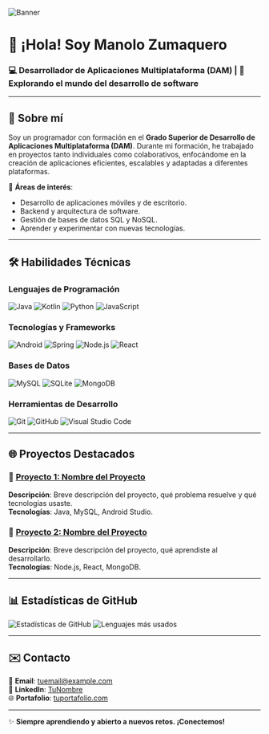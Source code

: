 ![Banner](https://github.com/user-attachments/assets/32556e33-a58f-48be-ad3c-5c4254a4ee61)

# 👋 ¡Hola! Soy Manolo Zumaquero

### 💻 **Desarrollador de Aplicaciones Multiplataforma (DAM)** | 🌟 Explorando el mundo del desarrollo de software

---

## 🌟 Sobre mí

Soy un programador con formación en el **Grado Superior de Desarrollo de Aplicaciones Multiplataforma (DAM)**. Durante mi formación, he trabajado en proyectos tanto individuales como colaborativos, enfocándome en la creación de aplicaciones eficientes, escalables y adaptadas a diferentes plataformas.

🎯 **Áreas de interés**:
- Desarrollo de aplicaciones móviles y de escritorio.
- Backend y arquitectura de software.
- Gestión de bases de datos SQL y NoSQL.
- Aprender y experimentar con nuevas tecnologías.

---

## 🛠️ **Habilidades Técnicas**

### Lenguajes de Programación
![Java](https://img.shields.io/badge/Java-ED8B00?style=for-the-badge&logo=java&logoColor=white)
![Kotlin](https://img.shields.io/badge/Kotlin-0095D5?style=for-the-badge&logo=kotlin&logoColor=white)
![Python](https://img.shields.io/badge/Python-3776AB?style=for-the-badge&logo=python&logoColor=white)
![JavaScript](https://img.shields.io/badge/JavaScript-F7DF1E?style=for-the-badge&logo=javascript&logoColor=black)

### Tecnologías y Frameworks
![Android](https://img.shields.io/badge/Android-3DDC84?style=for-the-badge&logo=android&logoColor=white)
![Spring](https://img.shields.io/badge/Spring-6DB33F?style=for-the-badge&logo=spring&logoColor=white)
![Node.js](https://img.shields.io/badge/Node.js-339933?style=for-the-badge&logo=nodedotjs&logoColor=white)
![React](https://img.shields.io/badge/React-20232A?style=for-the-badge&logo=react&logoColor=61DAFB)

### Bases de Datos
![MySQL](https://img.shields.io/badge/MySQL-4479A1?style=for-the-badge&logo=mysql&logoColor=white)
![SQLite](https://img.shields.io/badge/SQLite-003B57?style=for-the-badge&logo=sqlite&logoColor=white)
![MongoDB](https://img.shields.io/badge/MongoDB-47A248?style=for-the-badge&logo=mongodb&logoColor=white)

### Herramientas de Desarrollo
![Git](https://img.shields.io/badge/Git-F05032?style=for-the-badge&logo=git&logoColor=white)
![GitHub](https://img.shields.io/badge/GitHub-181717?style=for-the-badge&logo=github&logoColor=white)
![Visual Studio Code](https://img.shields.io/badge/VS%20Code-0078D4?style=for-the-badge&logo=visualstudiocode&logoColor=white)

---

## 🌐 **Proyectos Destacados**

### 🔹 [Proyecto 1: Nombre del Proyecto](https://github.com/manolozumaquero8/proyecto1)
**Descripción**: Breve descripción del proyecto, qué problema resuelve y qué tecnologías usaste.  
**Tecnologías**: Java, MySQL, Android Studio.

### 🔹 [Proyecto 2: Nombre del Proyecto](https://github.com/manolozumaquero8/proyecto2)
**Descripción**: Breve descripción del proyecto, qué aprendiste al desarrollarlo.  
**Tecnologías**: Node.js, React, MongoDB.

---

## 📊 **Estadísticas de GitHub**

![Estadísticas de GitHub](https://github-readme-stats.vercel.app/api?username=manolozumaquero8&show_icons=true&theme=dark)
![Lenguajes más usados](https://github-readme-stats.vercel.app/api/top-langs/?username=manolozumaquero8&layout=compact&theme=dark)

---

## ✉️ **Contacto**

📧 **Email**: tuemail@example.com  
💼 **LinkedIn**: [TuNombre](https://www.linkedin.com/in/tuusuario)  
🌐 **Portafolio**: [tuportafolio.com](https://tuportafolio.com)

---

✨ **Siempre aprendiendo y abierto a nuevos retos. ¡Conectemos!**
